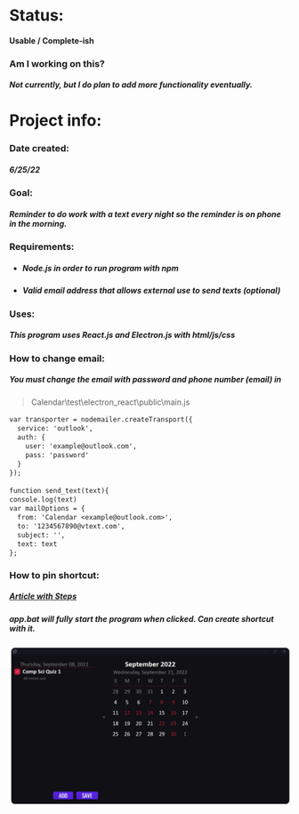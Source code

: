 # Status:
#### Usable / Complete-ish
### Am I working on this?
##### Not currently, but I do plan to add more functionality eventually.
# Project info:
### Date created:
##### 6/25/22
### Goal:
##### Reminder to do work with a text every night so the reminder is on phone in the morning.
### Requirements:
- ##### Node.js in order to run program with npm
- ##### Valid email address that allows external use to send texts (optional)
### Uses:
##### This program uses React.js and Electron.js with html/js/css
### How to change email:
##### You must change the email with password and phone number (email) in
> Calendar\test\electron_react\public\main.js

```
var transporter = nodemailer.createTransport({
  service: 'outlook',
  auth: {
    user: 'example@outlook.com',
    pass: 'password'
  }
});

function send_text(text){
console.log(text)
var mailOptions = {
  from: 'Calendar <example@outlook.com>',
  to: '1234567890@vtext.com',
  subject: '',
  text: text
};
```

### How to pin shortcut:
##### [Article with Steps](https://www.digitalcitizen.life/how-pin-any-folder-windows-7-taskbar/)
##### app.bat will fully start the program when clicked. Can create shortcut with it.

![Example of project](https://github.com/coltonk1/Code/blob/main/Calendar/example-image.png)